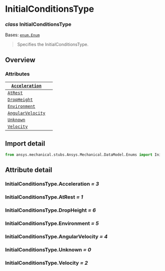 # InitialConditionsType

### *class* InitialConditionsType

Bases: [`enum.Enum`](https://docs.python.org/3/library/enum.html#enum.Enum)

> Specifies the InitialConditionsType.

> <!-- !! processed by numpydoc !! -->

## Overview

### Attributes

| [`Acceleration`](../../../ACT/Automation/Mechanical/BoundaryConditions/Acceleration.md#Acceleration)   |    |
|--------------------------------------------------------------------------------------------------------|----|
| [`AtRest`](#InitialConditionsType.AtRest)                                                              |    |
| [`DropHeight`](#InitialConditionsType.DropHeight)                                                      |    |
| [`Environment`](#InitialConditionsType.Environment)                                                    |    |
| [`AngularVelocity`](#InitialConditionsType.AngularVelocity)                                            |    |
| [`Unknown`](#InitialConditionsType.Unknown)                                                            |    |
| [`Velocity`](../../../ACT/Automation/Mechanical/BoundaryConditions/Velocity.md#Velocity)               |    |

## Import detail

```python
from ansys.mechanical.stubs.Ansys.Mechanical.DataModel.Enums import InitialConditionsType
```

## Attribute detail

### InitialConditionsType.Acceleration *= 3*

### InitialConditionsType.AtRest *= 1*

### InitialConditionsType.DropHeight *= 6*

### InitialConditionsType.Environment *= 5*

### InitialConditionsType.AngularVelocity *= 4*

### InitialConditionsType.Unknown *= 0*

### InitialConditionsType.Velocity *= 2*
